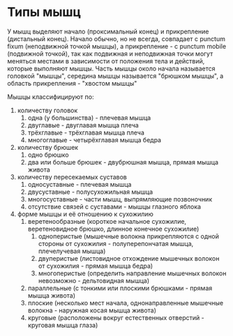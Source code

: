 # Типы мышц
У мышц выделяют начало (проксимальный конец) и прикрепление (дистальный конец). Начало обычно, но не всегда, совпадает с punctum fixum (неподвижной точкой мышцы), а прикрепление - с punctum mobile (подвижной точкой), так как подвижная и неподвижная точки могут меняться местами в зависимости от положения тела и действий, которые выполняют мышцы.
Часть мышцы около начала называется головкой "мышцы", середина мышцы называется "брюшком мышцы", а область прикрепления - "хвостом мышцы"

Мышцы классифицируют по:
1) количеству головок
	1) одна (у большинства) - плечевая мышца
	2) двуглавые - двуглавая мышца плеча
	3) трёхглавые - трёхглавая мышца плеча
	4) многоглавые - четырёхглавая мышца бедра
2) количеству брюшек
	1) одно брюшко
	2) два или больше брюшек - двубрюшная мышца, прямая мышца живота
3) количеству пересекаемых суставов
	1) односуставные - плечевая мышца
	2) двусуставные - полусухожильная мышца
	3) многосуставные - части мышц, выпрямляющие позвоночник
	4) отсутствие связей с суставами - мышцы глазного яблока
4) форме мышцы и её отношению к сухожилию
	1) веретенообразные (короткое начальное сухожилие, веретеновидное брюшко, длинное конечное сухожилие)
		1) одноперистые (мышечные волокна прикрепляются с одной стороны от сухожилия - полуперепончатая мышца, плечелучевая мышца)
		2) двуперистые (листовидное отхождение мышечных волокон от сухожилия - прямая мышца бедра)
		3) многоперистые (определить направление мышечных волокон невозможно - дельтовидная мышца)
	2) параллельные (с тонкими или плоскими брюшками - прямая мышца живота)
	3) плоские (несколько мест начала, однонаправленные мышечные волокна - наружная косая мышца живота)
	4) круговые (расположены вокруг естественных отверстий - круговая мышца глаза)